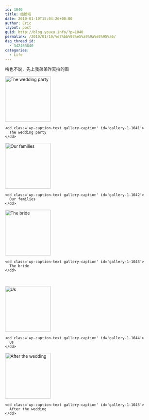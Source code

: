 ```yaml
---
id: 1040
title: 结婚啦
date: 2010-01-10T15:04:26+00:00
author: Eric
layout: post
guid: http://blog.youxu.info/?p=1040
permalink: /2010/01/10/%e7%bb%93%e5%a9%9a%e5%95%a6/
dsq_thread_id:
  - 342463840
categories:
  - Life
---
```

啥也不说，先上我弟弟昨天拍的图

<div id='gallery-1' class='gallery galleryid-1040 gallery-columns-3 gallery-size-thumbnail'>
  <dl class='gallery-item'>
    <dt class='gallery-icon landscape'>
      <a href='http://blog.youxu.info/2010/01/10/%e7%bb%93%e5%a9%9a%e5%95%a6/img_7125/'><img width="150" height="150" src="http://blog.youxu.info/wp-content/uploads/2010/01/img_7125-150x150.jpg" class="attachment-thumbnail size-thumbnail" alt="The wedding party" aria-describedby="gallery-1-1041" /></a>
    </dt>
    
    <dd class='wp-caption-text gallery-caption' id='gallery-1-1041'>
      The wedding party
    </dd>
  </dl>
  
  <dl class='gallery-item'>
    <dt class='gallery-icon landscape'>
      <a href='http://blog.youxu.info/2010/01/10/%e7%bb%93%e5%a9%9a%e5%95%a6/img_7099/'><img width="150" height="150" src="http://blog.youxu.info/wp-content/uploads/2010/01/img_7099-150x150.jpg" class="attachment-thumbnail size-thumbnail" alt="Our families" aria-describedby="gallery-1-1042" /></a>
    </dt>
    
    <dd class='wp-caption-text gallery-caption' id='gallery-1-1042'>
      Our families
    </dd>
  </dl>
  
  <dl class='gallery-item'>
    <dt class='gallery-icon portrait'>
      <a href='http://blog.youxu.info/2010/01/10/%e7%bb%93%e5%a9%9a%e5%95%a6/img_7143/'><img width="150" height="150" src="http://blog.youxu.info/wp-content/uploads/2010/01/img_7143-150x150.jpg" class="attachment-thumbnail size-thumbnail" alt="The bride" aria-describedby="gallery-1-1043" /></a>
    </dt>
    
    <dd class='wp-caption-text gallery-caption' id='gallery-1-1043'>
      The bride
    </dd>
  </dl>
  
  <br style="clear: both" />
  
  <dl class='gallery-item'>
    <dt class='gallery-icon landscape'>
      <a href='http://blog.youxu.info/2010/01/10/%e7%bb%93%e5%a9%9a%e5%95%a6/img_7156/'><img width="150" height="150" src="http://blog.youxu.info/wp-content/uploads/2010/01/img_7156-150x150.jpg" class="attachment-thumbnail size-thumbnail" alt="Us" aria-describedby="gallery-1-1044" /></a>
    </dt>
    
    <dd class='wp-caption-text gallery-caption' id='gallery-1-1044'>
      Us
    </dd>
  </dl>
  
  <dl class='gallery-item'>
    <dt class='gallery-icon portrait'>
      <a href='http://blog.youxu.info/2010/01/10/%e7%bb%93%e5%a9%9a%e5%95%a6/img_7214/'><img width="150" height="150" src="http://blog.youxu.info/wp-content/uploads/2010/01/img_7214-150x150.jpg" class="attachment-thumbnail size-thumbnail" alt="After the wedding" aria-describedby="gallery-1-1045" /></a>
    </dt>
    
    <dd class='wp-caption-text gallery-caption' id='gallery-1-1045'>
      After the wedding
    </dd>
  </dl>
  
  <br style='clear: both' />
</div>